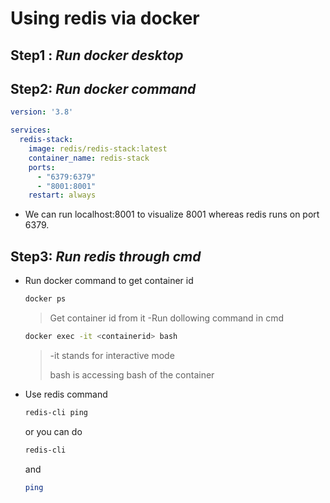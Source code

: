 # Using redis via docker


## Step1 : ***Run docker desktop***


## Step2: ***Run docker command***

```yaml
version: '3.8'

services:
  redis-stack:
    image: redis/redis-stack:latest
    container_name: redis-stack
    ports:
      - "6379:6379"
      - "8001:8001"
    restart: always

```
- We can run localhost:8001 to visualize 8001 whereas redis runs on port 6379.

## Step3: ***Run redis through cmd***
- Run docker command to get container id
    ```sh
    docker ps
    ```
    >Get container id from it
-Run dollowing command in cmd
    ```sh
    docker exec -it <containerid> bash
    ```
    >-it stands for interactive mode
    >
    >bash is accessing bash of the container

- Use redis command 
    ```sh
    redis-cli ping
    ```
    or you can do 
    ```sh
    redis-cli
    ```
    and
    ```sh
    ping
    ```

